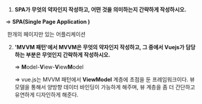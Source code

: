1. **SPA가 무엇의 약자인지 작성하고, 어떤 것을 의미하는지 간략하게 작성하시오.**

 => **SPA(Single Page Application )**

​       한개의 페이지만 있는 어플리케이션

2. **'MVVM 패턴'에서 MVVM은 무엇의 약자인지 작성하고, 그 중에서 Vuejs가 담당하는 부분은 무엇인지 간략하게 작성하시오.**	

   => **M**odel-**V**iew-**V**iew**M**odel

   => vue.js는  MVVM 패턴에서 **ViewModel** 계층에 초점을 둔 프레임워크이다. 뷰모델을 통해서 양방향 데이터 바인딩이 가능하게 해주며, 뷰 계층을 좀 더 간단하고 유연하게 디자인하게 해준다.

